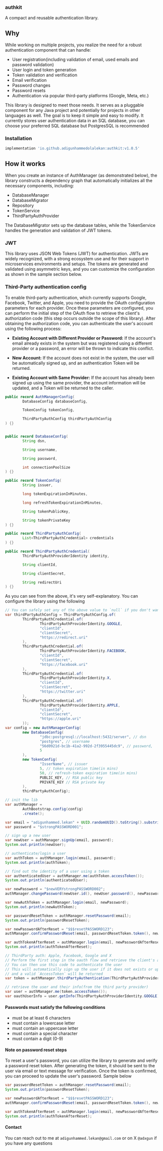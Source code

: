 ### authkit
A compact and reusable authentication library.

## Why
While working on multiple projects, you realize the need for a robust authentication component that can handle:

* User registration(including validation of email, used emails and password validation)
* User login and token generation
* Token validation and verification
* Email verification
* Password changes
* Password resets
* Authentication via popular third-party platforms (Google, Meta, etc.)


This library is designed to meet those needs. It serves as a pluggable component for any Java project and potentially for projects in other languages as well. The goal is to keep it simple and easy to modify. It currently stores user authentication data in an SQL database, you can choose your preferred SQL database but PostgresSQL is recommended 

### Installation
```groovy
implementation 'io.github.adigunhammedolalekan:authkit:v1.0.5'
```

## How it works
When you create an instance of AuthManager (as demonstrated below), the library constructs a dependency graph that automatically initializes all the necessary components, including:

* DatabaseManager
* DatabaseMigrator
* Repository
* TokenService
* ThirdPartyAuthProvider

The DatabaseMigrator sets up the database tables, while the TokenService handles the generation and validation of JWT tokens.

### JWT
This library uses JSON Web Tokens (JWT) for authentication. JWTs are widely recognized, with a strong ecosystem use and for their support in microservices environments and setups. The tokens are generated and validated using asymmetric keys, and you can customize the configuration as shown in the sample section below.

### Third-Party authentication config
To enable third-party authentication, which currently supports Google, Facebook, Twitter, and Apple, you need to provide the OAuth configuration parameters for each provider. Once these parameters are configured, you can perform the initial step of the OAuth flow to retrieve the client's authorization code (this step occurs outside the scope of this library). After obtaining the authorization code, you can authenticate the user's account using the following process:

* **Existing Account with Different Provider or Password:** If the account's email already exists in the system but was registered using a different provider or a password, an error will be thrown to indicate this conflict.

* **New Account:** If the account does not exist in the system, the user will be automatically signed up, and an authentication Token will be returned.

* **Existing Account with Same Provider:** If the account has already been signed up using the same provider, the account information will be updated, and a Token will be returned to the caller.

```java
public record AuthManagerConfig(
        DatabaseConfig databaseConfig,

        TokenConfig tokenConfig,

        ThirdPartyAuthConfig thirdPartyAuthConfig
) {}


public record DatabaseConfig(
        String dsn,

        String username,

        String password,

        int connectionPoolSize
) {}

public record TokenConfig(
        String issuer,

        long tokenExpirationInMinutes,

        long refreshTokenExpirationInMinutes,

        String tokenPublicKey,

        String tokenPrivateKey
) {}

public record ThirdPartyAuthConfig(
        List<ThirdPartyAuthCredential> credentials
) {}

public record ThirdPartyAuthCredential(
        ThirdPartyAuthProviderIdentity identity,

        String clientId,

        String clientSecret,

        String redirectUri
) {}
```
As you can see from the above, it's very self-explanatory. You can configure the library using the following

```java
// You can safely set any of the above value to `null` if you don't want to enable any third-party auth
var thirdPartyAuthConfig = ThirdPartyAuthConfig.of(
        ThirdPartyAuthCredential.of(
                ThirdPartyAuthProviderIdentity.GOOGLE,
                "clientId",
                "clientSecret",
                "https://redirect.uri"
        ),
        ThirdPartyAuthCredential.of(
                ThirdPartyAuthProviderIdentity.FACEBOOK,
                "clientId",
                "clientSecret",
                "https://facebook.uri"
        ),
        ThirdPartyAuthCredential.of(
                ThirdPartyAuthProviderIdentity.X,
                "clientId",
                "clientSecret",
                "https://twitter.uri"
        ),
        ThirdPartyAuthCredential.of(
                ThirdPartyAuthProviderIdentity.APPLE,
                "clientId",
                "clientSecret",
                "https://apple.uri"
        ));
var config = new AuthManagerConfig(
        new DatabaseConfig(
                "jdbc:postgresql://localhost:5432/server", // dsn
                "postgres", // username
                "56d0921d-bc1b-41a2-992d-2f3955445dc9", // password,
                5
        ),
        new TokenConfig(
                "IsserName", // issuer
                5, // token expiration time(in mins)
                50, // refresh-token expiration time(in mins)
                PUBLIC_KEY, // RSA public key
                PRIVATE_KEY // RSA private key
        ),
        thirdPartyAuthConfig);

// init the lib
var authManager = 
        AuthBootstrap.config(config)
        .create();

var email = "adigunhammed.lekan" + UUID.randomUUID().toString().substring(0, 5) + "@gmail.com";
var password = "$strongPASSWORD001"; 

// sign up a new user
var newUser = authManager.signUp(email, password);
System.out.println(newUser);

// authenticate/login a user
var authToken = authManager.login(email, password);
System.out.println(authToken);

// find out the identity of a user using a token
var authenticatedUser = authManager.me(authToken.accessToken());
System.out.println(authenticatedUser);

var newPassword = "$newVERYstrongPASSWORD002";
authManager.changePassword(newUser.id(), newUser.password(), newPassword);

var newAuthToken = authManager.login(email, newPassword);
System.out.println(newAuthToken);

var passwordResetToken = authManager.resetPassword(email);
System.out.println(passwordResetToken);

var newPasswordAfterReset = "$$$resetPASSWORD123";
authManager.confirmPasswordReset(email, passwordResetToken.token(), newPasswordAfterReset);

var authTokenAfterReset = authManager.login(email, newPasswordAfterReset);
System.out.println(authTokenAfterReset);

// ThirdParty auth: Apple, Facebook, Google and X
// Perform the first step in the oauth flow and retrieve the client's authorization_code
// You can then use this code to authenticate the user
// This will automatically sign up the user if it does not exists or update the user if it does exists
// and a valid `AccessToken` will be returned
var token = authManager.thirdPartyAuthentication(ThirdPartyAuthProviderIdentity.GOOGLE, authorizationCode);

// retrieve the user and their info(from the third party provider)
var user = authManager.me(token.accessToken());
var oauthUserInfo = user.getInfo(ThirdPartyAuthProviderIdentity.GOOGLE);
```

#### **Passwords must satisfy the following conditions**
* must be at least 6 characters
* must contain a lowercase letter
* must contain an uppercase letter
* must contain a special character
* must contain a digit (0-9)


#### Note on password reset steps
To reset a user's password, you can utilize the library to generate and verify a password reset token. After generating the token, it should be sent to the user via email or text message for verification. Once the token is confirmed, you can proceed to update the user's password. Sample below
```java
var passwordResetToken = authManager.resetPassword(email);
System.out.println(passwordResetToken);

var newPasswordAfterReset = "$$$resetPASSWORD123";
authManager.confirmPasswordReset(email, passwordResetToken.token(), newPasswordAfterReset);

var authTokenAfterReset = authManager.login(email, newPasswordAfterReset);
System.out.println(authTokenAfterReset);
```

#### Contact
You can reach out to me at `adigunhammed.lekan@gmail.com` or on X `@adxgun` if you have any questions
